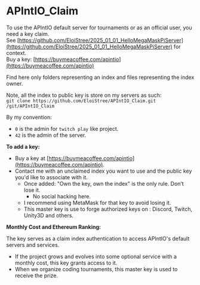 # APIntIO_Claim

To use the APIntIO default server for tournaments or as an official user, you need a key claim.  
See [https://github.com/EloiStree/2025_01_01_HelloMegaMaskPiServer](https://github.com/EloiStree/2025_01_01_HelloMegaMaskPiServer) for context.  
Buy a key: [https://buymeacoffee.com/apintio](https://buymeacoffee.com/apintio)

Find here only folders representing an index and files representing the index owner.

Note, all the index to public key is store on my servers as such:     
`git clone https://github.com/EloiStree/APIntIO_Claim.git /git/APIntIO_Claim`  

By my convention: 
- `0` is the admin for `twitch play` like project.  
- `42` is the admin of the server.  


**To add a key:**

- Buy a key at [https://buymeacoffee.com/apintio](https://buymeacoffee.com/apintio).
- Contact me with an unclaimed index you want to use and the public key you'd like to associate with it.
  - Once added: "Own the key, own the index" is the only rule. Don’t lose it.
    - No social hacking here. 
  - I recommend using MetaMask for that key to avoid losing it.
  - This master key is use to forge authorized keys on : Discord, Twitch, Unity3D and others. 

**Monthly Cost and Ethereum Ranking:**

The key serves as a claim index authentication to access APIntIO's default servers and services.
- If the project grows and evolves into some optional service with a monthly cost, this key grants access to it.
- When we organize coding tournaments, this master key is used to receive the prize.

